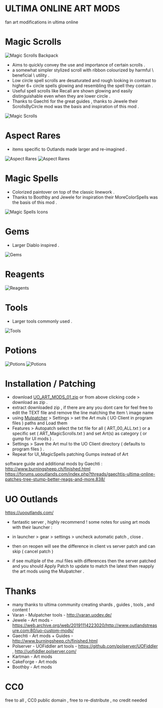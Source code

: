 # ULTIMA ONLINE ART MODS 
fan art modifications in ultima online

# Magic Scrolls
![Magic Scrolls Backpack](/ART_MagicScrolls/item_scroll_00_magic_compB.jpg?raw=true "Magic Scrolls Backpack")
- Aims to quickly convey the use and importance of certain scrolls .
- a somewhat simpler stylized scroll with ribbon colourized by harmful \ beneficial \ utility . 
- Low circle spell scrolls are desaturated and rough looking in contrast to higher 6+ circle spells glowing and resembling the spell they contain .
- Useful spell scrolls like Recall are shown glowing and easily distinguishable even when they are lower circle .
- Thanks to Gaechti for the great guides ,  thanks to Jewele their ScrollsByCircle mod was the basis and inspiration of this mod . 

![Magic Scrolls](/ART_MagicScrolls/item_scroll_00_magic_comp.jpg?raw=true "Magic Scrolls")

# Aspect Rares
- items specific to Outlands made larger and re-imagined .

![Aspect Rares](/ART_AspectRares/item_00_comp_A.jpg?raw=true "Aspect Rares")
![Aspect Rares](/ART_AspectRares/item_00_comp_C.jpg?raw=true "Aspect Rares")

# Magic Spells
- Colorized paintover on top of the classic linework  .
- Thanks to Boothby and Jewele for inspiration their MoreColorSpells was the basis of this mod .

![Magic Spells Icons](/UI_MagicSpells/ui_spell_00_comp.jpg?raw=true "Magic Spells Icons")

# Gems
- Larger Diablo inspired .

![Gems](/ART_Gems/item_gem_00_comp.jpg?raw=true "Gems")

# Reagents
![Reagents](/ART_Reagents/item_reagent_00_comp.jpg?raw=true "Reagents")

# Tools
- Larger tools commonly used  .

![Tools](/ART_Tools/item_tool_00_comp.jpg?raw=true "Tools")

# Potions
![Potions](/ART_Potions/item_potion_00_comp.jpg?raw=true "Potions")
![Potions](/ART_Potions/item_potion_00_comp_B.jpg?raw=true "Potions")

# Installation / Patching
- download [UO_ART_MODS_01.zip]( https://github.com/CorvaeOboro/ultima_online_mods/releases/download/UO_ART_MODS_01/UO_ART_MODS_01.zip)  or from above clicking code > download as zip  . 
- extract downloaded zip , if there are any you dont care for feel free to edit the TEXT file and remove the line matching the item \ image name 
- using [Mulpatcher]( http://varan.uodev.de/ ) > Settings > set the Art muls ( UO Client in program files )  paths and Load them
- Features > Autopatch select the txt file for all ( ART_00_ALL.txt ) or a specific set ( ART_MagicScrolls.txt ) and set Art(s) as category ( or gump for UI mods )  . 
- Settings > Save the Art mul to the UO Client directory ( defaults to program files ) .
- Repeat for UI_MagicSpells patching Gumps instead of Art

software guide and additional mods by Gaechti :
http://www.burningsheep.ch/finished.html
https://forums.uooutlands.com/index.php?threads/gaechtis-ultima-online-patches-tree-stump-better-reags-and-more.838/

# UO Outlands
https://uooutlands.com/
- fantastic server , highly recommend ! some notes for using art mods with their launcher :

- in launcher > gear > settings > uncheck automatic patch , close .
- then on reopen will see the difference in client vs server patch and can skip ( cancel patch )
- if see multiple of the .mul files with differences then the server patched and you should Apply Patch to update to match the latest then reapply the art mods using the Mulpatcher .

# Thanks
- many thanks to ultima community creating shards , guides , tools , and content !
- Varan - Mulpatcher tools - http://varan.uodev.de/
- Jewele - Art mods - https://web.archive.org/web/20191114223020/http://www.outlandstreasure.com:80/uo-custom-mods/
- Gaechti - Art mods + Guides - http://www.burningsheep.ch/finished.html
- Polserver - UOFiddler art tools - https://github.com/polserver/UOFiddler , http://uofiddler.polserver.com/
- Kartman - Art mods 
- CakeForge - Art mods
- Boothby - Art mods

# CC0
free to all , CC0 public domain , free to re-distribute , no credit needed
